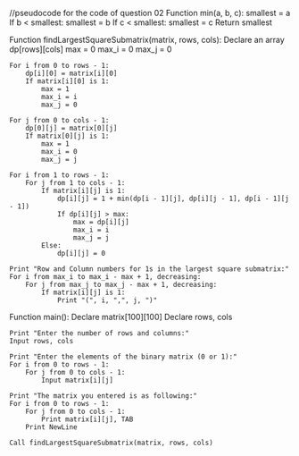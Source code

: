 //pseudocode for the code of question 02
Function min(a, b, c):
    smallest = a
    If b < smallest:
        smallest = b
    If c < smallest:
        smallest = c
    Return smallest

Function findLargestSquareSubmatrix(matrix, rows, cols):
    Declare an array dp[rows][cols]
    max = 0
    max_i = 0
    max_j = 0

    For i from 0 to rows - 1:
        dp[i][0] = matrix[i][0]
        If matrix[i][0] is 1:
            max = 1
            max_i = i
            max_j = 0

    For j from 0 to cols - 1:
        dp[0][j] = matrix[0][j]
        If matrix[0][j] is 1:
            max = 1
            max_i = 0
            max_j = j

    For i from 1 to rows - 1:
        For j from 1 to cols - 1:
            If matrix[i][j] is 1:
                dp[i][j] = 1 + min(dp[i - 1][j], dp[i][j - 1], dp[i - 1][j - 1])
                If dp[i][j] > max:
                    max = dp[i][j]
                    max_i = i
                    max_j = j
            Else:
                dp[i][j] = 0

    Print "Row and Column numbers for 1s in the largest square submatrix:"
    For i from max_i to max_i - max + 1, decreasing:
        For j from max_j to max_j - max + 1, decreasing:
            If matrix[i][j] is 1:
                Print "(", i, ",", j, ")"

Function main():
    Declare matrix[100][100]
    Declare rows, cols

    Print "Enter the number of rows and columns:"
    Input rows, cols

    Print "Enter the elements of the binary matrix (0 or 1):"
    For i from 0 to rows - 1:
        For j from 0 to cols - 1:
            Input matrix[i][j]

    Print "The matrix you entered is as following:"
    For i from 0 to rows - 1:
        For j from 0 to cols - 1:
            Print matrix[i][j], TAB
        Print NewLine

    Call findLargestSquareSubmatrix(matrix, rows, cols)
